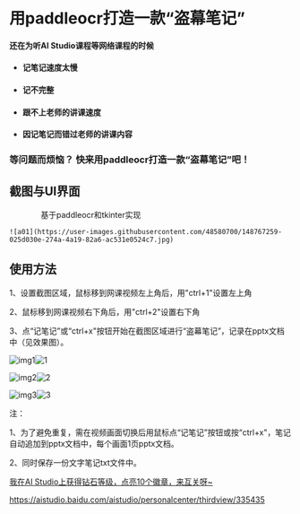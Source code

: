 # 用paddleocr打造一款“盗幕笔记”

#### 还在为听AI Studio课程等网络课程的时候

*  #### 记笔记速度太慢

*  #### 记不完整

*  #### 跟不上老师的讲课速度

* #### 因记笔记而错过老师的讲课内容

 ### 等问题而烦恼？ 快来用paddleocr打造一款“盗幕笔记”吧！
 
 ## 截图与UI界面
    基于paddleocr和tkinter实现
    
    ![a01](https://user-images.githubusercontent.com/48580700/148767259-025d030e-274a-4a19-82a6-ac531e0524c7.jpg)



## 使用方法

1、设置截图区域，鼠标移到网课视频左上角后，用"ctrl+1"设置左上角

2、鼠标移到网课视频右下角后，用"ctrl+2"设置右下角

3、点“记笔记”或“ctrl+x"按钮开始在截图区域进行“盗幕笔记”，记录在pptx文档中（见效果图）。



![img1](https://user-images.githubusercontent.com/48580700/148766394-9ad76766-0931-4c81-953a-23248cc3411b.jpg)![1](https://user-images.githubusercontent.com/48580700/148766399-25746885-0723-4d04-b65c-75a74ac65ad5.png)

![img2](https://user-images.githubusercontent.com/48580700/148766395-5038e67d-2837-4423-891f-c0d3d396883b.jpg)![2](https://user-images.githubusercontent.com/48580700/148766396-dc06c766-9264-49a8-8228-6b33e9bb8857.png)


![img3](https://user-images.githubusercontent.com/48580700/148766409-d90ce42a-ac8f-4021-88b8-06880b85922a.jpg)![3](https://user-images.githubusercontent.com/48580700/148766437-3e472015-1936-463a-baee-bf17dc950604.png)

注：

1、为了避免重复，需在视频画面切换后用鼠标点“记笔记”按钮或按“ctrl+x"，笔记自动追加到pptx文档中，每个画面1页pptx文档。

2、同时保存一份文字笔记txt文件中。



[我在AI Studio上获得钻石等级，点亮10个徽章，来互关呀~ ](http://https://aistudio.baidu.com/aistudio/personalcenter/thirdview/335435)

https://aistudio.baidu.com/aistudio/personalcenter/thirdview/335435
